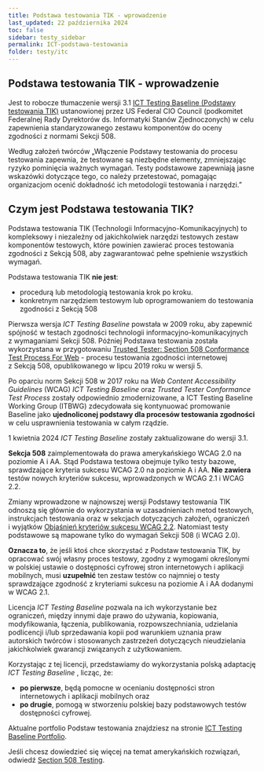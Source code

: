 ```yaml
---
title: Podstawa testowania TIK - wprowadzenie
last_updated: 22 października 2024
toc: false
sidebar: testy_sidebar
permalink: ICT-podstawa-testowania
folder: testy/itc
---
```


## Podstawa testowania TIK - wprowadzenie

Jest to robocze tłumaczenie wersji 3.1 [<span lang="en">ICT Testing Baseline</span> (Podstawy testowania TIK)](https://section508coordinators.github.io/ICTTestingBaseline/) ustanowionej przez <span lang="en">US Federal CIO Council</span> (podkomitet Federalnej Rady Dyrektorów ds. Informatyki Stanów Zjednoczonych) w celu zapewnienia standaryzowanego zestawu komponentów do oceny zgodności z normami Sekcji 508.

Według założeń twórców „Włączenie Podstawy testowania do procesu testowania zapewnia, że  testowane są niezbędne elementy, zmniejszając ryzyko pominięcia ważnych wymagań. Testy podstawowe zapewniają jasne wskazówki dotyczące tego, co należy przetestować, pomagając organizacjom ocenić dokładność ich metodologii testowania i narzędzi.”

## Czym jest Podstawa testowania TIK? 
Podstawa testowania TIK (Technologii Informacyjno-Komunikacyjnych) to kompleksowy i niezależny od jakichkolwiek narzędzi testowych zestaw komponentów testowych, które powinien zawierać proces testowania zgodności z Sekcją 508, aby zagwarantować pełne spełnienie wszystkich wymagań.

Podstawa testowania TIK **nie jest**:
- procedurą lub metodologią testowania krok po kroku.
- konkretnym narzędziem testowym lub oprogramowaniem do testowania zgodności z Sekcją 508

Pierwsza wersja *ICT Testing Baseline* powstała w 2009 roku, aby zapewnić spójność w testach zgodności technologii informacyjno-komunikacyjnych z&nbsp;wymaganiami Sekcji 508. Później Podstawa testowania została wykorzystana w&nbsp;przygotowaniu [<span lang="en">Trusted Tester: Section 508 Conformance Test Process For Web</span>](https://section508coordinators.github.io/TrustedTester/) - procesu testowania zgodności internetowej z&nbsp;Sekcją 508, opublikowanego w&nbsp;lipcu 2019 roku w&nbsp;wersji&nbsp;5.

Po oparciu norm Sekcji 508 w 2017 roku na *<span lang="en">Web Content Accessibility Guidelines</span>* (WCAG) *<span lang="en">ICT Testing Baseline</span>* oraz *<span lang="en">Trusted Tester Conformance Test Process</span>* zostały odpowiednio zmodernizowane, a <span>ICT Testing Baseline Working Group (ITBWG)</span> zdecydowała się kontynuować promowanie Baseline jako **ujednoliconej podstawy dla procesów testowania zgodności** w celu usprawnienia testowania w całym rządzie.  

1 kwietnia 2024 *ICT Testing Baseline* zostały zaktualizowane do wersji 3.1. 

**Sekcja 508** zaimplementowała do prawa amerykańskiego WCAG 2.0 na poziomie A i AA. Stąd Podstawa testowa obejmuje tylko testy bazowe, sprawdzające kryteria sukcesu WCAG 2.0 na poziomie A i AA. **Nie zawiera** testów nowych kryteriów sukcesu, wprowadzonych w WCAG 2.1 i WCAG 2.2. 

Zmiany wprowadzone w najnowszej wersji Podstawy testowania TIK odnoszą się głównie do wykorzystania w&nbsp;uzasadnieniach metod testowych, instrukcjach testowania oraz w sekcjach dotyczących założeń, ograniczeń i&nbsp;wyjątków [Objaśnień kryteriów sukcesu WCAG 2.2](https://wcag.irdpl.pl/understanding/). Natomiast testy podstawowe są mapowane tylko do wymagań Sekcji 508 (i WCAG 2.0).

**Oznacza to**, że jeśli ktoś chce skorzystać z Podstaw testowania TIK, by opracować swój własny proces testowy, zgodny z wymogami określonymi w polskiej ustawie o dostępności cyfrowej stron internetowych i aplikacji mobilnych, musi **uzupełnić** ten zestaw testów co najmniej o testy sprawdzające zgodność z kryteriami sukcesu na poziomie A i AA dodanymi w WCAG 2.1.  


Licencja *<span lang="en">ICT Testing Baseline</span>* pozwala na ich wykorzystanie bez ograniczeń, między innymi daje prawo do używania, kopiowania, modyfikowania, łączenia, publikowania, rozpowszechniania, udzielania podlicencji i/lub sprzedawania kopii pod warunkiem uznania praw autorskich twórców i stosowanych zastrzeżeń dotyczących nieudzielania jakichkolwiek gwarancji związanych z użytkowaniem.

Korzystając z tej licencji, przedstawiamy do wykorzystania polską adaptację *ICT Testing Baseline* , licząc, że:

- **po pierwsze**, będą pomocne w ocenianiu dostępności stron internetowych i aplikacji mobilnych oraz
- **po drugie**, pomogą w stworzeniu polskiej bazy podstawowych testów dostępności cyfrowej.

Aktualne portfolio Podstaw testowania znajdziesz na stronie [<span lang="en">ICT Testing Baseline Portfolio</span>](https://ictbaseline.access-board.gov/).

Jeśli chcesz dowiedzieć się więcej na temat amerykańskich rozwiązań, odwiedź [<span lang="en">Section 508 Testing</span>](http://www.dhs.gov/compliance-test-processes).

